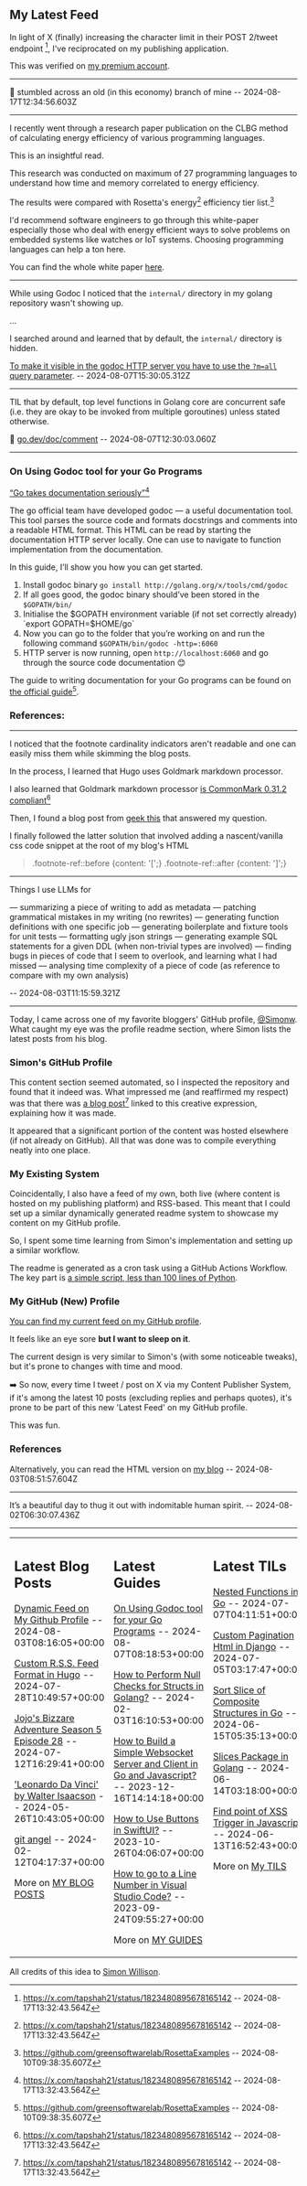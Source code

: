 ## My Latest Feed

<!-- feed starts -->
In light of X (finally) increasing the character limit in their POST 2/tweet endpoint [^1], I've reciprocated on my publishing application.

This was verified on [my premium account](https://x.com/TnvMadhav/status/1824789749762077146).

[^1]: https://x.com/tapshah21/status/1823480895678165142 -- 2024-08-17T13:32:43.564Z

---

🥲 stumbled across an old (in this economy) branch of mine -- 2024-08-17T12:34:56.603Z

---

I recently went through a research paper publication on the CLBG method of calculating energy efficiency of various programming languages.

This is an insightful read.

This research was conducted on maximum of 27 programming languages to understand how time and memory correlated to energy efficiency. 

The results were compared with Rosetta's energy[^1] efficiency tier list.[^2]

I'd recommend software engineers to go through this white-paper especially those who deal with energy efficient ways to solve problems on embedded systems like watches or IoT systems. Choosing programming languages can help a ton here.

You can find the whole white paper [here](https://haslab.github.io/SAFER/scp21.pdf).

[^1]: https://rosettacode.org/wiki/Rosetta_Code
[^2]: https://github.com/greensoftwarelab/RosettaExamples -- 2024-08-10T09:38:35.607Z

---

While using Godoc I noticed that the `internal/` directory in my golang repository wasn't showing up. 

...


I searched around and learned that by 
default, the `internal/` directory is hidden.

[To make it visible in the godoc HTTP server you have to use the `?m=all` query parameter](https://stackoverflow.com/questions/67185294/cant-godoc-create-documentation-for-packages-within-internal-folder). -- 2024-08-07T15:30:05.312Z

---

TIL that by default, top level functions in Golang core are concurrent safe (i.e. they are okay to be invoked from multiple goroutines) unless stated otherwise.

🔗 [go.dev/doc/comment](https://go.dev/doc/comment)
 -- 2024-08-07T12:30:03.060Z

---

### On Using Godoc tool for your Go Programs

[“Go takes documentation seriously”](https://go.dev/blog/godoc)[^1] 

The go official team have developed godoc — a useful documentation tool.
This tool parses the source code and formats docstrings and comments into a readable HTML format.
This HTML can be read by starting the documentation HTTP server locally.
One can use to navigate to function implementation from the documentation.

In this guide, I’ll show you how you can get started.

1. Install godoc binary
    `go install http://golang.org/x/tools/cmd/godoc`
2. If all goes good, the godoc binary should’ve been stored in the `$GOPATH/bin/`
3. Initialise the $GOPATH environment variable (if not set correctly already)
    `export GOPATH=$HOME/go`
4. Now you can go to the folder that you’re working on and run the following command
    `$GOPATH/bin/godoc -http=:6060`
5. HTTP server is now running, open `http://localhost:6060` and go through the source code documentation 😊

The guide to writing documentation for your Go programs can be found on [the official guide](https://go.dev/doc/comment)[^2].


### References:
[^1]: https://go.dev/blog/godoc
[^2]: https://go.dev/doc/comment
 -- 2024-08-07T09:57:37.079Z

---

I noticed that the footnote cardinality indicators aren't readable and one can easily miss them while skimming the blog posts.

In the process, I learned that Hugo uses Goldmark markdown processor.


I also learned that Goldmark markdown processor [is CommonMark 0.31.2 compliant](https://michal.sapka.me/blog/2023/footnotes-in-hugo-and-goldmark/)[^1]


Then, I found a blog post from [geek this](https://geekthis.net/post/hugo-footnotes-and-citations/) that answered my question.


I finally followed the latter solution that involved adding a nascent/vanilla css code snippet at the root of my blog's HTML

> .footnote-ref::before {content: '[';}
> .footnote-ref::after {content: ']';}


[^1]: Only today I got to know about something called CommonMark that defines markdown specification.  You can refer to this RFC document that describes the protocol to convert markdown to html. https://spec.commonmark.org/0.31.2/.  -- 2024-08-03T12:30:12.658Z

---

Things I use LLMs for

— summarizing a piece of writing to add as metadata
— patching grammatical mistakes in my writing (no rewrites)
— generating function definitions with one specific job
— generating boilerplate and fixture tools for unit tests 
— formatting ugly json strings
— generating example SQL statements for a given DDL (when non-trivial types are involved)
— finding bugs in pieces of code that I seem to overlook, and learning what I had missed
— analysing time complexity of a piece of code (as reference to compare with my own analysis)

 -- 2024-08-03T11:15:59.321Z

---

Today, I came across one of my favorite bloggers' GitHub profile, [@Simonw](https://github.com/simonw). What caught my eye was the profile readme section, where Simon lists the latest posts from his blog.

###  Simon's GitHub Profile

This content section seemed automated, so I inspected the repository and found that it indeed was. What impressed me (and reaffirmed my respect) was that there was [a blog post](https://simonwillison.net/2020/Jul/10/self-updating-profile-readme/)[^1] linked to this creative expression, explaining how it was made.

It appeared that a significant portion of the content was hosted elsewhere (if not already on GitHub). All that was done was to compile everything neatly into one place.

### My Existing System

Coincidentally, I also have a feed of my own, both live (where content is hosted on my publishing platform) and RSS-based. This meant that I could set up a similar dynamically generated readme system to showcase my content on my GitHub profile.

So, I spent some time learning from Simon's implementation and setting up a similar workflow. 


The readme is generated as a cron task using a GitHub Actions Workflow. The key part is [a simple script, less than 100 lines of Python](https://github.com/tnvmadhav/tnvmadhav/blob/main/build_readme.py).

### My GitHub (New) Profile

[You can find my current feed on my GitHub profile](https://github.com/tnvmadhav).

It feels like an eye sore **but I want to sleep on it**.

The current design is very similar to Simon's (with some noticeable tweaks), but it's prone to changes with time and mood.

➡️ So now, every time I tweet / post on X via my Content Publisher System, if it's among the latest 10 posts (excluding replies and perhaps quotes), it's prone to be part of this new 'Latest Feed' on my GitHub profile.

This was fun.

### References

[^1]: https://simonwillison.net/2020/Jul/10/self-updating-profile-readme/

Alternatively, you can read the HTML version on [my blog]( https://tnvmadhav.me/blog/dynamic-feed-on-my-github-profile/) -- 2024-08-03T08:51:57.604Z

---

It’s a beautiful day to thug it out with indomitable human spirit. -- 2024-08-02T06:30:07.436Z
<!-- feed ends -->


---


<table><tr><td valign="top" width="33%">

## Latest Blog Posts

<!-- blog starts -->
[Dynamic Feed on My Github Profile](https://tnvmadhav.me/blog/dynamic-feed-on-my-github-profile/) -- 2024-08-03T08:16:05+00:00

[Custom R.S.S. Feed Format in Hugo](https://tnvmadhav.me/blog/custom-rss-feed-format-in-hugo/) -- 2024-07-28T10:49:57+00:00

[Jojo's Bizzare Adventure Season 5 Episode 28](https://tnvmadhav.me/blog/jojos-bizzare-adventure-season-5-episode-28/) -- 2024-07-12T16:29:41+00:00

['Leonardo Da Vinci' by Walter Isaacson](https://tnvmadhav.me/blog/leonardo-da-vinci-by-walter-isaacson/) -- 2024-05-26T10:43:05+00:00

[git angel](https://tnvmadhav.me/blog/good-git-practices/) -- 2024-02-12T04:17:37+00:00

More on [MY BLOG POSTS](https://tnvmadhav.me/blog/)
<!-- blog ends -->

</td><td valign="top" width="34%">

## Latest Guides

<!-- guide starts -->
[On Using Godoc tool for your Go Programs](https://tnvmadhav.me/guides/on-using-godoc-tool/) -- 2024-08-07T08:18:53+00:00

[How to Perform Null Checks for Structs in Golang?](https://tnvmadhav.me/guides/how-to-perform-null-checks-for-structs-in-golang/) -- 2024-02-03T16:10:53+00:00

[How to Build a Simple Websocket Server and Client in Go and Javascript?](https://tnvmadhav.me/guides/how-to-build-a-simple-websocket-server-and-client-in-go/) -- 2023-12-16T14:14:18+00:00

[How to Use Buttons in SwiftUI?](https://tnvmadhav.me/guides/how-to-use-buttons-in-swiftui/) -- 2023-10-26T04:06:07+00:00

[How to go to a Line Number in Visual Studio Code?](https://tnvmadhav.me/guides/how-to-go-to-line-in-visual-studio-code/) -- 2023-09-24T09:55:27+00:00

More on [MY GUIDES](https://tnvmadhav.me/guides/)
<!-- guide ends -->

</td><td valign="top" width="33%">

## Latest TILs

<!-- til starts -->
[Nested Functions in Go](https://tnvmadhav.me/til/nested-functions-in-go/) -- 2024-07-07T04:11:51+00:00

[Custom Pagination Html in Django](https://tnvmadhav.me/til/custom-pagination-html-in-django/) -- 2024-07-05T03:17:47+00:00

[Sort Slice of Composite Structures in Go](https://tnvmadhav.me/til/sort-slice-of-composite-structures-in-go/) -- 2024-06-15T05:35:13+00:00

[Slices Package in Golang](https://tnvmadhav.me/til/slices-package-in-golang/) -- 2024-06-14T03:18:00+00:00

[Find point of XSS Trigger in Javascript](https://tnvmadhav.me/til/find-source-of-xss-trigger-in-javascript/) -- 2024-06-13T16:52:43+00:00

More on [My TILS](https://tnvmadhav.me/til/)
<!-- til ends -->

</td></tr></table>


All credits of this idea to [Simon Willison](https://github.com/simonw/simonw/).